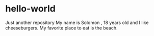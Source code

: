 # hello-world
Just another repository
My name is Solomon , 18 years old and I like cheeseburgers.
My favorite place to eat is the beach.
